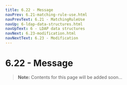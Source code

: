 ```yaml
---
title: 6.22 - Message
navPrev: 6.21-matching-rule-use.html
navPrevText: 6.21 - MatchingRuleUse
navUp: 6-ldap-data-structures.html
navUpText: 6 - LDAP data structures
navNext: 6.23-modification.html
navNextText: 6.23 - Modification
---
```


# 6.22 - Message

>**Note:** Contents for this page will be added soon...
